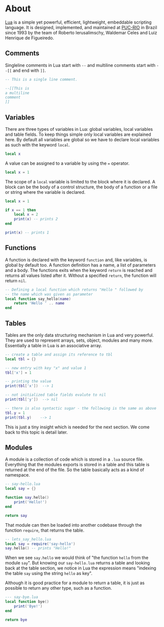 # About

[Lua](https://lua.org) is a simple yet powerful, efficient, lightweight, embeddable scripting language. It is designed, implemented, and maintained at [PUC-RIO](https://www.puc-rio.br/) in Brazil since 1993 by the team of Roberto Ierusalimschy, Waldemar Celes and Luiz Henrique de Figueiredo.

## Comments

Singleline comments in Lua start with `--` and multiline comments start with `--[[` and end with `]]`.
```lua
-- This is a single line comment.

--[[This is
a multiline
comment
]]
```

## Variables

There are three types of variables in Lua: global variables, local variables and table fields. To keep things simple only local variables are explained here. By default all variables are global so we have to declare local variables as such with the keyword `local`.
```lua
local x
```

A value can be assigned to a variable by using the `=` operator.
```lua
local x = 1
```

The scope of a `local` variable is limited to the block where it is declared. A block can be the body of a control structure, the body of a function or a file or string where the variable is declared.
```lua
local x = 1

if x == 1 then
    local x = 2
    print(x) -- prints 2
end

print(x) -- prints 1
```

## Functions

A function is declared with the keyword `function` and, like variables, is global by default too. A function definition has a name, a list of parameters and a body. The functions exits when the keyword `return` is reached and returns all values listed after it. Without a specified `return`, the function will return `nil`.

```lua
-- Defining a local function which returns "Hello " followed by 
-- the name which was given as parameter
local function say_hello(name)
    return 'Hello ' .. name
end
```

## Tables

Tables are the only data structuring mechanism in Lua and very powerful. They are used to represent arrays, sets, object, modules and many more. Essentially a table in Lua is an associative array.
```lua
-- create a table and assign its reference to tbl
local tbl = {}

-- new entry with key "x" and value 1
tbl['x'] = 1

-- printing the value
print(tbl['x'])  --> 1

-- not initialized table fields evalute to nil
print(tbl['y'])  --> nil

-- there is also syntactic sugar - the following is the same as above
tbl.y = 1
print(tbl.y)    --> 1
```

This is just a tiny insight which is needed for the next section. We come back to this topic is detail later.

## Modules

A module is a collection of code which is stored in a `.lua` source file. Everything that the modules exports is stored in a table and this table is returned at the end of the file. So the table basically acts as a kind of namespace.
```lua
-- say-hello.lua
local say = {}

function say.hello()
    print('Hello!')
end

return say
```

That module can then be loaded into another codebase through the function `require`, that returns the table.
```lua
-- lets_say_hello.lua
local say = require('say-hello')
say.hello() -- prints "Hello!"
```

When we see `say.hello` we would think of "the function `hello` from the module `say`". But knowing our `say-hello.lua` returns a table and looking back at the table section, we notice in Lua the expression means "indexing the table `say` using the string `hello` as key".  

Although it is good practice for a module to return a table, it is just as possible to return any other type, such as a function.

```lua
--- say-bye.lua
local function bye()
    print('Bye!')
end

return bye
```
